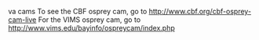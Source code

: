 va cams
To see the CBF osprey cam, go to http://www.cbf.org/cbf-osprey-cam-live
For the VIMS osprey cam, go to http://www.vims.edu/bayinfo/ospreycam/index.php

